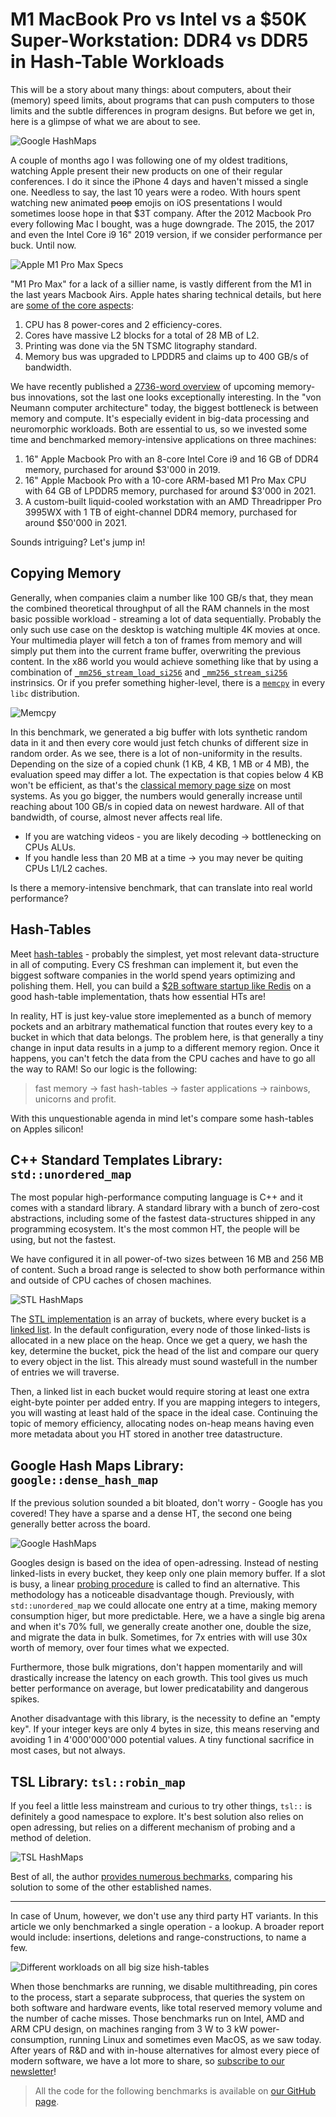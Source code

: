 # M1 MacBook Pro vs Intel vs a $50K Super-Workstation: DDR4 vs DDR5 in Hash-Table Workloads

This will be a story about many things: about computers, about their (memory) speed limits, about programs that can push computers to those limits and the subtle differences in program designs. But before we get in, here is a glimpse of what we are about to see.

![Google HashMaps](report_google.svg)

A couple of months ago I was following one of my oldest traditions, watching Apple present their new products on one of their regular conferences. I do it since the iPhone 4 days and haven't missed a single one. Needless to say, the last 10 years were a rodeo. With hours spent watching new animated ~~poop~~ emojis on iOS presentations I would sometimes loose hope in that $3T company. After the 2012 Macbook Pro every following Mac I bought, was a huge downgrade. The 2015, the 2017 and even the Intel Core i9 16" 2019 version, if we consider performance per buck. Until now.

![Apple M1 Pro Max Specs](Apple-M1-Max-Overview.jpg)

"M1 Pro Max" for a lack of a sillier name, is vastly different from the M1 in the last years Macbook Airs. Apple hates sharing technical details, but here are [some of the core aspects](https://www.apple.com/newsroom/2021/10/introducing-m1-pro-and-m1-max-the-most-powerful-chips-apple-has-ever-built/):

1. CPU has 8 power-cores and 2 efficiency-cores.
2. Cores have massive L2 blocks for a total of 28 MB of L2.
3. Printing was done via the 5N TSMC litography standard.
4. Memory bus was upgraded to LPDDR5 and claims up to 400 GB/s of bandwidth.

We have recently published a [2736-word overview](https://unum.cloud/post/2021-12-07-supercycle/) of upcoming memory-bus innovations, sot the last one looks exceptionally interesting. In the "von Neumann computer architecture" today, the biggest bottleneck is between memory and compute. It's especially evident in big-data processing and neuromorphic workloads. Both are essential to us, so we invested some time and benchmarked memory-intensive applications on three machines:

1. 16" Apple Macbook Pro with an 8-core Intel Core i9 and 16 GB of DDR4 memory, purchased for around $3'000 in 2019.
2. 16" Apple Macbook Pro with a 10-core ARM-based M1 Pro Max CPU with 64 GB of LPDDR5 memory, purchased for around $3'000 in 2021.
3. A custom-built liquid-cooled workstation with an AMD Threadripper Pro 3995WX with 1 TB of eight-channel DDR4 memory, purchased for around $50'000 in 2021.

Sounds intriguing? Let's jump in!

## Copying Memory

Generally, when companies claim a number like 100 GB/s that, they mean the combined theoretical throughput of all the RAM channels in the most basic possible workload - streaming a lot of data sequentially. Probably the only such use case on the desktop is watching multiple 4K movies at once. Your multimedia player will fetch a ton of frames from memory and will simply put them into the current frame buffer, overwriting the previous content. In the x86 world you would achieve something like that by using a combination of [`_mm256_stream_load_si256`](https://www.intel.com/content/www/us/en/docs/intrinsics-guide/index.html#text=_mm256_stream_load_si256) and [`_mm256_stream_si256`](https://www.intel.com/content/www/us/en/docs/intrinsics-guide/index.html#text=_mm256_stream_si256) instrinsics. Or if you prefer something higher-level, there is a [`memcpy`](https://man7.org/linux/man-pages/man3/memcpy.3.html) in every `libc` distribution.

![Memcpy](report_memcpy.svg)

In this benchmark, we generated a big buffer with lots synthetic random data in it and then every core would just fetch chunks of different size in random order. As we see, there is a lot of non-uniformity in the results. Depending on the size of a copied chunk (1 KB, 4 KB, 1 MB or 4 MB), the evaluation speed may differ a lot. The expectation is that copies below 4 KB won't be efficient, as that's the [classical memory page size](http://www.cs.rpi.edu/academics/courses/fall04/os/c12/) on most systems. As you go bigger, the numbers would generally increase until reaching about 100 GB/s in copied data on newest hardware. All of that bandwidth, of course, almost never affects real life.

* If you are watching videos - you are likely decoding -> bottlenecking on CPUs ALUs.
* If you handle less than 20 MB at a time -> you may never be quiting CPUs L1/L2 caches.

Is there a memory-intensive benchmark, that can translate into real world performance?

## Hash-Tables

Meet [hash-tables](https://en.wikipedia.org/wiki/Hash_table) - probably the simplest, yet most relevant data-structure in all of computing. Every CS freshman can implement it, but even the biggest software companies in the world spend years optimizing and polishing them. Hell, you can build a [$2B software startup like Redis](https://redis.com/press/redis-labs-110-million-series-g-led-by-tiger-global/) on a good hash-table implementation, thats how essential HTs are!

In reality, HT is just key-value store imeplemented as a bunch of memory pockets and an arbitrary mathematical function that routes every key to a bucket in which that data belongs. The problem here, is that generally a tiny change in input data results in a jump to a different memory region. Once it happens, you can't fetch the data from the CPU caches and have to go all the way to RAM! So our logic is the following:

> fast memory -> fast hash-tables -> faster applications -> rainbows, unicorns and profit.

With this unquestionable agenda in mind let's compare some hash-tables on Apples silicon!

## C++ Standard Templates Library: `std::unordered_map`

The most popular high-performance computing language is C++ and it comes with a standard library. A standard library with a bunch of zero-cost abstractions, including some of the fastest data-structures shipped in any programming ecosystem. It's the most common HT, the people will be using, but not the fastest. 

We have configured it in all power-of-two sizes between 16 MB and 256 MB of content. Such a broad range is selected to show both performance within and outside of CPU caches of chosen machines.

![STL HashMaps](report_std.svg)

The [STL implementation](https://stackoverflow.com/a/31113618) is an array of buckets, where every bucket is a [linked list](https://en.wikipedia.org/wiki/Linked_list). In the default configuration, every node of those linked-lists is allocated in a new place on the heap. Once we get a query, we hash the key, determine the bucket, pick the head of the list and compare our query to every object in the list. This already must sound wastefull in the number of entries we will traverse.

Then, a linked list in each bucket would require storing at least one extra eight-byte pointer per added entry. If you are mapping integers to integers, you will wasting at least hald of the space in the ideal case. Continuing the topic of memory efficiency, allocating nodes on-heap means having even more metadata about you HT stored in another tree datastructure.

## Google Hash Maps Library: `google::dense_hash_map`

If the previous solution sounded a bit bloated, don't worry - Google has you covered! They have a sparse and a dense HT, the second one being generally better across the board.

![Google HashMaps](report_google.svg)

Googles design is based on the idea of open-adressing. Instead of nesting linked-lists in every bucket, they keep only one plain memory buffer. If a slot is busy, a linear [probing procedure](https://en.wikipedia.org/wiki/Linear_probing) is called to find an alternative. This methodology has a noticeable disadvantage though. Previously, with `std::unordered_map` we could allocate one entry at a time, making memory consumption higer, but more predictable. Here, we a have a single big arena and when it's 70% full, we generally create another one, double the size, and migrate the data in bulk. Sometimes, for 7x entries with will use 30x worth of memory, over four times what we expected.

Furthermore, those bulk migrations, don't happen momentarily and will drastically increase the latency on each growth. This tool gives us much better performance on average, but lower predicatability and dangerous spikes.

Another disadvantage with this library, is the necessity to define an "empty key". If your integer keys are only 4 bytes in size, this means reserving and avoiding 1 in 4'000'000'000 potential values. A tiny functional sacrifice in most cases, but not always.

## TSL Library: `tsl::robin_map`

If you feel a little less mainstream and curious to try other things, `tsl::` is definitely a good namespace to explore. It's best solution also relies on open adressing, but relies on a different mechanism of probing and a method of deletion.

![TSL HashMaps](report_tsl.svg)

Best of all, the author [provides numerous bechmarks](https://tessil.github.io/2016/08/29/benchmark-hopscotch-map.html), comparing his solution to some of the other established names.

---

In case of Unum, however, we don't use any third party HT variants. In this article we only benchmarked a single operation - a lookup. A broader report would include: insertions, deletions and range-constructions, to name a few.

![Different workloads on all big size hish-tables](reoport_containers.svg)

When those benchmarks are running, we disable multithreading, pin cores to the process, start a separate subprocess, that queries the system on both software and hardware events, like total reserved memory volume and the number of cache misses. Those benchmarks run on Intel, AMD and ARM CPU design, on machines ranging from 3 W to 3 kW power-consumption, running Linux and sometimes even MacOS, as we saw today. After years of R&D and with in-house alternatives for almost every piece of modern software, we have a lot more to share, so [subscribe to our newsletter](http://eepurl.com/hNLhXb)!

> All the code for the following benchmarks is available on [our GitHub page](https://github.com/unum-cloud/HashTableBenchmark).
